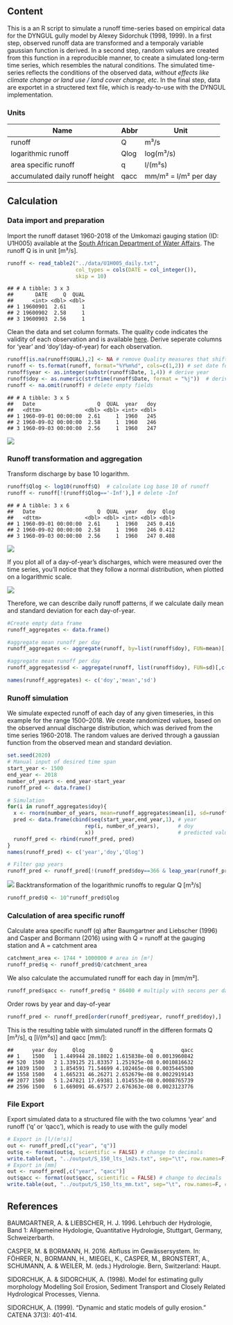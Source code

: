 Content
-------

This is a an R script to simulate a runoff time-series based on
empirical data for the DYNGUL gully model by Alexey Sidorchuk (1998,
1999). In a first step, observed runoff data are transformed and a
temporaly variable gaussian function is derived. In a second step,
random values are created from this function in a reproducible manner,
to create a simulated long-term time series, which resembles the natural
conditions. The simulated time-series reflects the conditions of the
observed data, *without effects like climate change or land use / land
cover change, etc*. In the final step, data are exportet in a structered
text file, which is ready-to-use with the DYNGUL implementation.

### Units

| Name                            | Abbr | Unit                 |
|---------------------------------|------|----------------------|
| runoff                          | Q    | m³/s                 |
| logarithmic runoff              | Qlog | log(m³/s)            |
| area specific runoff            | q    | l/(m²s)              |
| accumulated daily runoff height | qacc | mm/m² = l/m² per day |

Calculation
-----------

### Data import and preparation

Import the runoff dataset 1960-2018 of the Umkomazi gauging station (ID:
U1H005) available at the [South African Department of Water
Affairs](http://www.dwa.gov.za/hydrology/Verified/HyDataSets.aspx?Station=U1H005).
The runoff Q is in unit \[m³/s\].

``` r
runoff <- read_table2("../data/U1H005_daily.txt", 
                      col_types = cols(DATE = col_integer()), 
                      skip = 10)
```

    ## # A tibble: 3 x 3
    ##       DATE     Q  QUAL
    ##      <int> <dbl> <dbl>
    ## 1 19600901  2.61     1
    ## 2 19600902  2.58     1
    ## 3 19600903  2.56     1

Clean the data and set column formats. The quality code indicates the
validity of each observation and is available
[here](http://www.dwa.gov.za/hydrology/Verified/HyCodes.aspx). Derive
seperate columns for ‘year’ and ‘doy’(day-of-year) for each observation.

``` r
runoff[is.na(runoff$QUAL),2] <- NA # remove Quality measures that shifted in the Q column
runoff <- ts.format(runoff, format="%Y%m%d", cols=c(1,2)) # set date format
runoff$year <- as.integer(substr(runoff$Date, 1,4)) # derive year
runoff$doy <- as.numeric(strftime(runoff$Date, format = "%j"))  # derive day-of-year
runoff <- na.omit(runoff) # delete empty fields
```

    ## # A tibble: 3 x 5
    ##   Date                    Q  QUAL  year   doy
    ##   <dttm>              <dbl> <dbl> <int> <dbl>
    ## 1 1960-09-01 00:00:00  2.61     1  1960   245
    ## 2 1960-09-02 00:00:00  2.58     1  1960   246
    ## 3 1960-09-03 00:00:00  2.56     1  1960   247

![](runoff_endless_experiment_files/figure-markdown_github/plot%20time%20series-1.png)

### Runoff transformation and aggregation

Transform discharge by base 10 logarithm.

``` r
runoff$Qlog <- log10(runoff$Q)  # calculate Log base 10 of runoff
runoff <- runoff[!(runoff$Qlog=='-Inf'),] # delete -Inf
```

    ## # A tibble: 3 x 6
    ##   Date                    Q  QUAL  year   doy  Qlog
    ##   <dttm>              <dbl> <dbl> <int> <dbl> <dbl>
    ## 1 1960-09-01 00:00:00  2.61     1  1960   245 0.416
    ## 2 1960-09-02 00:00:00  2.58     1  1960   246 0.412
    ## 3 1960-09-03 00:00:00  2.56     1  1960   247 0.408

![](runoff_endless_experiment_files/figure-markdown_github/log%20tranformation%20plot-1.png)

If you plot all of a day-of-year’s discharges, which were measured over
the time series, you’ll notice that they follow a normal distribution,
when plotted on a logarithmic scale.

![](runoff_endless_experiment_files/figure-markdown_github/unnamed-chunk-4-1.png)

Therefore, we can describe daily runoff patterns, if we calculate daily
mean and standard deviation for each day-of-year.

``` r
#Create empty data frame
runoff_aggregates <- data.frame()

#aggregate mean runoff per day
runoff_aggregates <- aggregate(runoff, by=list(runoff$doy), FUN=mean)[,c('doy','Qlog')]

#aggregate mean runoff per day
runoff_aggregates$sd <- aggregate(runoff, list(runoff$doy), FUN=sd)[,c('Qlog')]

names(runoff_aggregates) <- c('doy','mean','sd')
```

### Runoff simulation

We simulate expected runoff of each day of any given timeseries, in this
example for the range 1500–2018. We create randomized values, based on
the observed annual discharge distribution, which was derived from the
time series 1960-2018. The random values are derived through a gaussian
function from the observed mean and standard deviation.

``` r
set.seed(2020)
# Manual input of desired time span
start_year <- 1500
end_year <- 2018
number_of_years <- end_year-start_year
runoff_pred <- data.frame()

# Simulation
for(i in runoff_aggregates$doy){
  x <- rnorm(number_of_years, mean=runoff_aggregates$mean[i], sd=runoff_aggregates$sd[i])
  pred <- data.frame(cbind(seq(start_year,end_year,1), # year
                         rep(i, number_of_years),      # doy
                         x))                           # predicted values
  runoff_pred <- rbind(runoff_pred, pred)
}
names(runoff_pred) <- c('year','doy','Qlog')

# Filter gap years
runoff_pred <- runoff_pred[!(runoff_pred$doy==366 & leap_year(runoff_pred$year)==TRUE),]
```

![](runoff_endless_experiment_files/figure-markdown_github/simulation%20plot-1.png)
Backtransformation of the logarithmic runoffs to regular Q \[m³/s\]

``` r
runoff_pred$Q <- 10^runoff_pred$Qlog
```

### Calculation of area specific runoff

Calculate area specific runoff (q) after Baumgartner and Liebscher
(1996) and Casper and Bormann (2016) using with Q = runoff at the
gauging station and A = catchment area

``` r
catchment_area <- 1744 * 1000000 # area in [m²]
runoff_pred$q <- runoff_pred$Q/catchment_area
```

We also calculate the accumulated runoff for each day in \[mm/m²\].

``` r
runoff_pred$qacc <- runoff_pred$q * 86400 # multiply with secons per day
```

Order rows by year and day-of-year

``` r
runoff_pred <- runoff_pred[order(runoff_pred$year, runoff_pred$doy),]
```

This is the resulting table with simulated runoff in the differen
formats Q \[m³/s\], q \[l/(m²s)\] and qacc \[mm/\]:

    ##      year doy     Qlog        Q            q         qacc
    ## 1    1500   1 1.449944 28.18022 1.615838e-08 0.0013960842
    ## 520  1500   2 1.339125 21.83357 1.251925e-08 0.0010816632
    ## 1039 1500   3 1.854591 71.54699 4.102465e-08 0.0035445300
    ## 1558 1500   4 1.665231 46.26271 2.652679e-08 0.0022919143
    ## 2077 1500   5 1.247821 17.69381 1.014553e-08 0.0008765739
    ## 2596 1500   6 1.669091 46.67577 2.676363e-08 0.0023123776

### File Export

Export simulated data to a structured file with the two columns ‘year’
and runoff (‘q’ or ‘qacc’), which is ready to use with the gully model

``` r
# Export in [l/(m²s)]
out <- runoff_pred[,c("year", "q")] 
out$q <- format(out$q, scientific = FALSE) # change to decimals
write.table(out, "../output/S_150_lts_lm2s.txt", sep="\t", row.names=F, col.names=F, quote=F)
# Export in [mm]
out <- runoff_pred[,c("year", "qacc")] 
out$qacc <- format(out$qacc, scientific = FALSE) # change to decimals
write.table(out, "../output/S_150_lts_mm.txt", sep="\t", row.names=F, col.names=F, quote=F)
```

References
----------

BAUMGARTNER, A. & LIEBSCHER, H. J. 1996. Lehrbuch der Hydrologie, Band
1: Allgemeine Hydologie, Quantitative Hydrologie, Stuttgart, Germany,
Schweizerbarth.

CASPER, M. & BORMANN, H. 2016. Abfluss im Gewässersystem. In: FÖHRER,
N., BORMANN, H., MIEGEL, K., CASPER, M., BRONSTERT, A., SCHUMANN, A. &
WEILER, M. (eds.) Hydrologie. Bern, Switzerland: Haupt.

SIDORCHUK, A. & SIDORCHUK, A. (1998). Model for estimating gully
morphology Modelling Soil Erosion, Sediment Transport and Closely
Related Hydrological Processes, Vienna.

SIDORCHUK, A. (1999). “Dynamic and static models of gully erosion.”
CATENA 37(3): 401-414.
